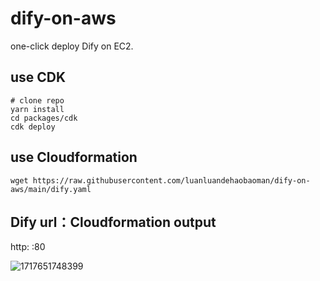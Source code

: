 # dify-on-aws

one-click deploy Dify on EC2.

## use CDK

```
# clone repo
yarn install
cd packages/cdk
cdk deploy
```

## use Cloudformation

```
wget https://raw.githubusercontent.com/luanluandehaobaoman/dify-on-aws/main/dify.yaml
```

## Dify url：Cloudformation output

http:<ec2 public IP> <public ip>:80

![1717651748399](images/README/1717651748399.png)
